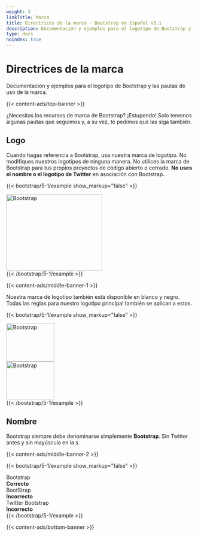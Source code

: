 ```yaml
---
weight: 3
linkTitle: Marca
title: Directrices de la marca · Bootstrap en Español v5.1
description: Documentación y ejemplos para el logotipo de Bootstrap y las pautas de uso de la marca.
type: docs
noindex: true
---
```


# Directrices de la marca

Documentación y ejemplos para el logotipo de Bootstrap y las pautas de uso de la marca.

{{< content-ads/top-banner >}}

¿Necesitas los recursos de marca de Bootstrap? ¡Estupendo! Solo tenemos algunas pautas que seguimos y, a su vez, te pedimos que las siga también.

## Logo

Cuando hagas referencia a Bootstrap, usa nuestra marca de logotipo. No modifiques nuestros logotipos de ninguna manera. No utilices la marca de Bootstrap para tus propios proyectos de código abierto o cerrado. **No uses el nombre o el logotipo de Twitter** en asociación con Bootstrap.

{{< bootstrap/5-1/example show_markup="false" >}}
<div class="bd-brand-item px-2 py-5 mb-3 bg-light rounded-lg">
  <img class="d-block img-fluid mx-auto" src="/assets/bootstrap/{{< bootstrap/5-1/param docs_version >}}/assets/brand/bootstrap-logo.svg" alt="Bootstrap" width="256" height="204">
</div>
{{< /bootstrap/5-1/example >}}

{{< content-ads/middle-banner-1 >}}

Nuestra marca de logotipo también está disponible en blanco y negro. Todas las reglas para nuestro logotipo principal también se aplican a estos.

{{< bootstrap/5-1/example show_markup="false" >}}
<div class="bd-brand-logos d-sm-flex text-center bg-light rounded-lg overflow-hidden w-100 mb-3">
  <div class="bd-brand-item w-100 px-2 py-5">
    <img src="/assets/bootstrap/{{< bootstrap/5-1/param docs_version >}}/assets/brand/bootstrap-logo-black.svg" alt="Bootstrap" width="128" height="102" loading="lazy">
  </div>
  <div class="bd-brand-item w-100 px-2 py-5 inverse">
    <img src="/assets/bootstrap/{{< bootstrap/5-1/param docs_version >}}/assets/brand/bootstrap-logo-white.svg" alt="Bootstrap" width="128" height="102" loading="lazy">
  </div>
</div>
{{< /bootstrap/5-1/example >}}

## Nombre

Bootstrap siempre debe denominarse simplemente **Bootstrap**. Sin Twitter antes y sin mayúscula en la _s_.

{{< content-ads/middle-banner-2 >}}

{{< bootstrap/5-1/example show_markup="false" >}}
<div class="bd-brand-logos d-sm-flex text-center bg-light rounded-lg overflow-hidden w-100 mb-3">
  <div class="bd-brand-item w-100 p-3">
    <div class="h3">Bootstrap</div>
    <strong class="text-success">Correcto</strong>
  </div>
  <div class="bd-brand-item w-100 p-3">
    <div class="h3 text-muted">BootStrap</div>
    <strong class="text-danger">Incorrecto</strong>
  </div>
  <div class="bd-brand-item w-100 p-3">
    <div class="h3 text-muted">Twitter Bootstrap</div>
    <strong class="text-danger">Incorrecto</strong>
  </div>
</div>
{{< /bootstrap/5-1/example >}}

{{< content-ads/bottom-banner >}}
